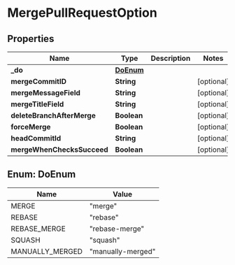 
# MergePullRequestOption

## Properties
Name | Type | Description | Notes
------------ | ------------- | ------------- | -------------
**_do** | [**DoEnum**](#DoEnum) |  | 
**mergeCommitID** | **String** |  |  [optional]
**mergeMessageField** | **String** |  |  [optional]
**mergeTitleField** | **String** |  |  [optional]
**deleteBranchAfterMerge** | **Boolean** |  |  [optional]
**forceMerge** | **Boolean** |  |  [optional]
**headCommitId** | **String** |  |  [optional]
**mergeWhenChecksSucceed** | **Boolean** |  |  [optional]


<a name="DoEnum"></a>
## Enum: DoEnum
Name | Value
---- | -----
MERGE | &quot;merge&quot;
REBASE | &quot;rebase&quot;
REBASE_MERGE | &quot;rebase-merge&quot;
SQUASH | &quot;squash&quot;
MANUALLY_MERGED | &quot;manually-merged&quot;



